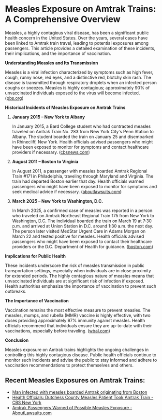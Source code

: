 # Measles Exposure on Amtrak Trains: A Comprehensive Overview

Measles, a highly contagious viral disease, has been a significant public health concern in the United States. Over the years, several cases have been linked to Amtrak train travel, leading to potential exposures among passengers. This article provides a detailed examination of these incidents, their implications, and the importance of vaccination.

**Understanding Measles and Its Transmission**

Measles is a viral infection characterized by symptoms such as high fever, cough, runny nose, red eyes, and a distinctive red, blotchy skin rash. The disease is transmitted through respiratory droplets when an infected person coughs or sneezes. Measles is highly contagious; approximately 90% of unvaccinated individuals exposed to the virus will become infected. ([pbs.org](https://www.pbs.org/newshour/health/health-officials-warn-signs-measles-patient-boards-amtrak-train?utm_source=openai))

**Historical Incidents of Measles Exposure on Amtrak Trains**

1. **January 2015 – New York to Albany**

   In January 2015, a Bard College student who had contracted measles traveled on Amtrak Train No. 283 from New York City's Penn Station to Albany. The student boarded the train on January 25 and disembarked in Rhinecliff, New York. Health officials advised passengers who might have been exposed to monitor for symptoms and contact healthcare providers if necessary. ([cbsnews.com](https://www.cbsnews.com/newyork/news/health-officials-dutchess-county-measles-patient-took-amtrak-train/?utm_source=openai))

2. **August 2011 – Boston to Virginia**

   In August 2011, a passenger with measles boarded Amtrak Regional Train #171 in Philadelphia, traveling through Maryland and Virginia. The train had departed Boston earlier that day. Health officials warned passengers who might have been exposed to monitor for symptoms and seek medical advice if necessary. ([aboutlawsuits.com](https://www.aboutlawsuits.com/amtrak-measles-warning-20516/?utm_source=openai))

3. **March 2025 – New York to Washington, D.C.**

   In March 2025, a confirmed case of measles was reported in a person who traveled on Amtrak Northeast Regional Train 175 from New York to Washington, D.C. The individual boarded the train on March 19 at 7:30 p.m. and arrived at Union Station in D.C. around 1:30 a.m. the next day. The person later visited MedStar Urgent Care in Adams Morgan on March 22 and tested positive for measles. Health officials advised passengers who might have been exposed to contact their healthcare providers or the D.C. Department of Health for guidance. ([boston.com](https://www.boston.com/news/health/2025/03/26/man-infected-with-measles-boarded-amtrak-originating-from-south-station/?utm_source=openai))

**Implications for Public Health**

These incidents underscore the risk of measles transmission in public transportation settings, especially when individuals are in close proximity for extended periods. The highly contagious nature of measles means that unvaccinated individuals are at significant risk of infection if exposed. Health authorities emphasize the importance of vaccination to prevent such outbreaks.

**The Importance of Vaccination**

Vaccination remains the most effective measure to prevent measles. The measles, mumps, and rubella (MMR) vaccine is highly effective, with two doses providing approximately 97% immunity against measles. Health officials recommend that individuals ensure they are up-to-date with their vaccinations, especially before traveling. ([wbal.com](https://www.wbal.com/measles-case-confirmed-in-dc-individual-may-have-exposed-others-on-amtrak-train?utm_source=openai))

**Conclusion**

Measles exposure on Amtrak trains highlights the ongoing challenges in controlling this highly contagious disease. Public health officials continue to monitor such incidents and advise the public to stay informed and adhere to vaccination recommendations to protect themselves and others.


## Recent Measles Exposures on Amtrak Trains:
- [Man infected with measles boarded Amtrak originating from Boston](https://www.boston.com/news/health/2025/03/26/man-infected-with-measles-boarded-amtrak-originating-from-south-station/?utm_source=openai)
- [Health Officials: Dutchess County Measles Patient Took Amtrak Train - CBS New York](https://www.cbsnews.com/newyork/news/health-officials-dutchess-county-measles-patient-took-amtrak-train/?utm_source=openai)
- [Amtrak Passengers Warned of Possible Measles Exposure - AboutLawsuits.com](https://www.aboutlawsuits.com/amtrak-measles-warning-20516/?utm_source=openai)